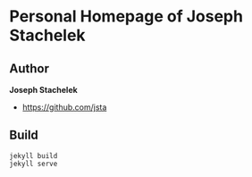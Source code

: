 # Personal Homepage of Joseph Stachelek

## Author

**Joseph Stachelek**
- <https://github.com/jsta>

## Build

```
jekyll build
jekyll serve
```
